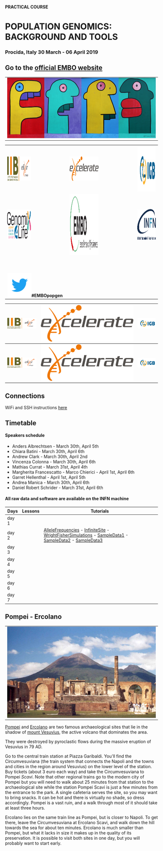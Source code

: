 #### PRACTICAL COURSE

# POPULATION GENOMICS: BACKGROUND AND TOOLS
### Procida, Italy 30 March - 06 April 2019

## Go to the [official EMBO website](http://meetings.embo.org/event/19-population-genomics)


<table style="width:100%">
   <tr>
     <td><img src="./img/popgenlogo.png" alt="yay" height="200" width="700"></td>
     <tr/>
</table>


<table width="700">
   <tr>
   <td><a href="https://elixir-iib-training.github.io/website/"><img src="./img/logos/logo_iib.png" alt="yay" height="80" width="700"></a></td>
   <td></td>
   <td><a href="https://www.elixir-europe.org/about-us/how-funded/eu-projects/excelerate"><img src="./img/logos/Logo_excelerate_whitebackground.png" alt="yay" height="80" width="300"></a></td>
   <td width="30"></td>
     <td><a href="http://www.igb.cnr.it/"><img src="./img/logos/IGB-logo.jpg" alt="cnr" height="150" width="550"></a></td>
      </tr>
      <tr>
      <td><a href="http://www.genomix4life.com/it/"><img src="./img/logos/Logo_genomix4life.png" height="100" width="500"></a></td>
      <td width="100"></td>
      <td align="right"><a href="http://meetings.embo.org/event/19-population-genomics/"><img src="./img/logos/EMBO.gif" alt="yay" height="200" width="850"></a></td>
      <td width="100"></td>
        <td align="right"><a href="http://home.infn.it/en/"><img src="./img/logos/Logo_INFN.png" alt="yay" height="100" width="150"></a></td>          
        </tr>
        <tr height="50"></tr>
   <tr>
    <td colspan="4"><img src="./img/tw.png" alt="yay" height="80" width="80"><b>#EMBOpopgen</b></td>    
   </tr>
</table>


| ![iib](img/logos/logo_iib.png) | ![excelerate](img/logos/Logo_excelerate_whitebackground.png) | ![igb](img/logos/IGB-logo.jpg) |
|:--:|:--:|:--:|
| ![iib](img/logos/logo_iib.png) | ![excelerate](img/logos/Logo_excelerate_whitebackground.png) | ![igb](img/logos/IGB-logo.jpg) |


## Connections
WiFi and SSH instructions [here](WiFi-SSHinstruction.md)

## Timetable

#### Speakers schedule
- Anders Albrechtsen - March 30th, April 5th  
- Chiara Batini - March 30th, April 6th 
- Andrew Clark - March 30th, April 2nd 
- Vincenza Colonna - March 30th, April 6th 
- Mathias Currat - March 31st, April 4th 
- Margherita Francescatto - Marco Chierici  - April 1st, April 6th 
- Garret Hellenthal - April 1st, April 5th 
- Andrea Manica - March 30th, April 6th 
- Daniel Robert Schrider - March 31st, April 6th


#### All raw data and software are available on the INFN machine

Days |Lessons  | Tutorials |
------------ | ------------- | ------------- |
day 1 |||
day 2 ||[AlleleFrequencies](day2/clark/AlleleFreqDyn.txt) - [InfiniteSite](day2/clark/InfiniteSites.txt) - [WrightFisherSimulations](day2/clark/WrightFisherSim.txt) - [SampleData1](day2/clark/SampleData1.txt) - [SampleData2](day2/clark/SampleData2.txt) -  [SampleData3](day2/clark/SampleData3.txt) |
day 3 |||
day 4 |||
day 5 |||
day 6 |||
day 7 |||



## Pompei - Ercolano


<table style="width:100%">
   <tr>
     <td><img src="./img/pompei1.jpg" alt="yay" height="300" width="600"></td>
     <tr/>
</table>


[Pompei](https://en.wikipedia.org/wiki/Pompeii) and [Ercolano](https://en.wikipedia.org/wiki/Ercolano) are two famous archaeological sites that lie in the shadow of [mount Vesuvius](https://en.wikipedia.org/wiki/Mount_Vesuvius), the active volcano that dominates the area.

They were destroyed by pyroclastic flows during the massive eruption of Vesuvius in 79 AD.

Go to the central train station at Piazza Garibaldi. You'll find the Circumvesuviana (the train system that connects the Napoli and the towns and cities in the region around Vesuvius) on the lower level of the station. Buy tickets (about 3 euro each way) and take the Circumvesuviana to Pompei _Scavi_. Note that other regional trains go to the modern city of Pompei but you will need to walk about 25 minutes from that station to the archaeological site while the station Pompei Scavi is just a few minutes from the entrance to the park. A single cafeteria serves the site, so you may want to bring snacks. It can be hot and there is virtually no shade, so dress accordingly. Pompei is a vast ruin, and a walk through most of it should take at least three hours.

Ercolano lies on the same train line as Pompei, but is closer to Napoli. To get there, leave the Circumvesuviana at Ercolano Scavi, and walk down the hill towards the sea for about ten minutes. Ercolano is much smaller than Pompei, but what it lacks in size it makes up in the quality of its preservation. It is possible to visit both sites in one day, but you will probably want to start early.
